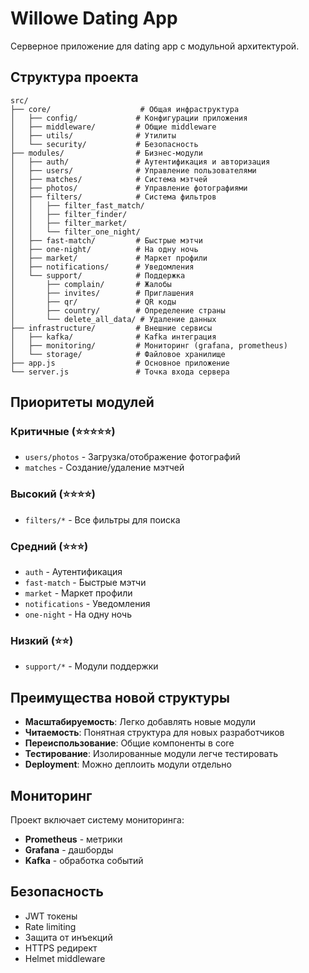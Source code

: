 # Willowe Dating App

Серверное приложение для dating app с модульной архитектурой.

## Структура проекта

```
src/
├── core/                    # Общая инфраструктура
│   ├── config/             # Конфигурации приложения
│   ├── middleware/         # Общие middleware
│   ├── utils/              # Утилиты
│   └── security/           # Безопасность
├── modules/                # Бизнес-модули
│   ├── auth/               # Аутентификация и авторизация
│   ├── users/              # Управление пользователями
│   ├── matches/            # Система мэтчей
│   ├── photos/             # Управление фотографиями
│   ├── filters/            # Система фильтров
│   │   ├── filter_fast_match/
│   │   ├── filter_finder/
│   │   ├── filter_market/
│   │   └── filter_one_night/
│   ├── fast-match/         # Быстрые мэтчи
│   ├── one-night/          # На одну ночь
│   ├── market/             # Маркет профили
│   ├── notifications/      # Уведомления
│   └── support/            # Поддержка
│       ├── complain/       # Жалобы
│       ├── invites/        # Приглашения
│       ├── qr/             # QR коды
│       ├── country/        # Определение страны
│       └── delete_all_data/ # Удаление данных
├── infrastructure/         # Внешние сервисы
│   ├── kafka/              # Kafka интеграция
│   ├── monitoring/         # Мониторинг (grafana, prometheus)
│   └── storage/            # Файловое хранилище
├── app.js                  # Основное приложение
└── server.js               # Точка входа сервера
```

## Приоритеты модулей

### Критичные (⭐⭐⭐⭐⭐)
- `users/photos` - Загрузка/отображение фотографий
- `matches` - Создание/удаление мэтчей

### Высокий (⭐⭐⭐⭐)
- `filters/*` - Все фильтры для поиска

### Средний (⭐⭐⭐)
- `auth` - Аутентификация
- `fast-match` - Быстрые мэтчи
- `market` - Маркет профили
- `notifications` - Уведомления
- `one-night` - На одну ночь

### Низкий (⭐⭐)
- `support/*` - Модули поддержки

## Преимущества новой структуры

- **Масштабируемость**: Легко добавлять новые модули
- **Читаемость**: Понятная структура для новых разработчиков
- **Переиспользование**: Общие компоненты в core
- **Тестирование**: Изолированные модули легче тестировать
- **Deployment**: Можно деплоить модули отдельно

## Мониторинг

Проект включает систему мониторинга:
- **Prometheus** - метрики
- **Grafana** - дашборды
- **Kafka** - обработка событий

## Безопасность

- JWT токены
- Rate limiting
- Защита от инъекций
- HTTPS редирект
- Helmet middleware 